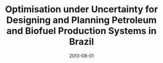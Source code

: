 ---
title: 'Optimisation under Uncertainty for Designing and Planning Petroleum and Biofuel Production Systems in Brazil'
summary: '
- Funding organisation: Rio de Janeiro State Research Council (FAPERJ), Brazil

- Funding period: Aug 2013 – Aug 2014

- Summary: Fabricio Oliveira acted as the Coordinator
'

tags:
  - previous
date: 2013-08-01
external_link: 
---